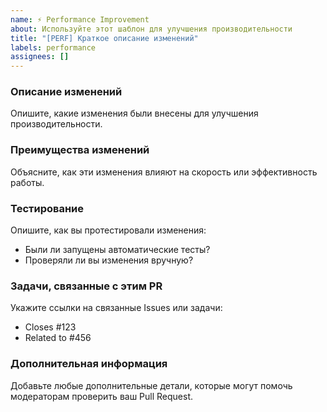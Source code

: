 ```yaml
---
name: ⚡ Performance Improvement
about: Используйте этот шаблон для улучшения производительности
title: "[PERF] Краткое описание изменений"
labels: performance
assignees: []
---
```


### Описание изменений
Опишите, какие изменения были внесены для улучшения производительности.

### Преимущества изменений
Объясните, как эти изменения влияют на скорость или эффективность работы.

### Тестирование
Опишите, как вы протестировали изменения:
- Были ли запущены автоматические тесты?
- Проверяли ли вы изменения вручную?

### Задачи, связанные с этим PR
Укажите ссылки на связанные Issues или задачи:
- Closes #123
- Related to #456

### Дополнительная информация
Добавьте любые дополнительные детали, которые могут помочь модераторам проверить ваш Pull Request.
